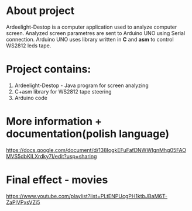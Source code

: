 <h1>About project</h1>
<p>Ardeelight-Destop is a computer application used to analyze computer screen. Analyzed screen parametres
are sent to Arduino UNO using Serial connection. Arduino UNO uses library written in <b>C</b> and <b>asm</b> to control
WS2812 leds tape.</p>

<h1>Project contains:</h1>
<ol>
  <li>Ardeelight-Destop - Java program for screen analyzing</li>
  <li>C+asm library for WS2812 tape steering</li>
  <li>Arduino code</li>
</ol>

<h1>More information + documentation(polish language)</h1>
<a href>https://docs.google.com/document/d/138IogkEFuFafDNWWIgnMhg05FAOMVS5dbKILXrdky7I/edit?usp=sharing</a>

<h1>Final effect - movies</h1>
<a href>https://www.youtube.com/playlist?list=PLtENPUcgPH1ktbJBaM6T-ZaPIVPxsVZi5</a>
